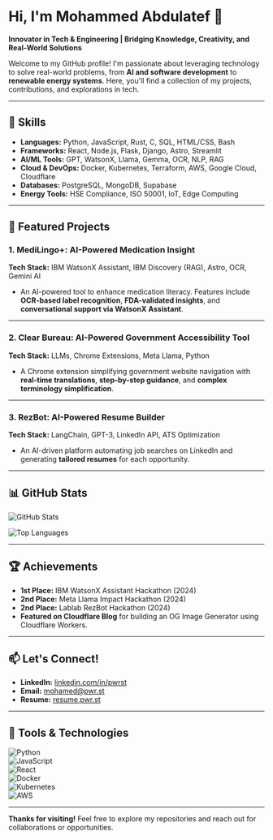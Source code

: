 # **Hi, I'm Mohammed Abdulatef 👋**  
**Innovator in Tech & Engineering | Bridging Knowledge, Creativity, and Real-World Solutions**  

Welcome to my GitHub profile! I'm passionate about leveraging technology to solve real-world problems, from **AI and software development** to **renewable energy systems**. Here, you'll find a collection of my projects, contributions, and explorations in tech.  

---

## **🚀 Skills**  
- **Languages:** Python, JavaScript, Rust, C, SQL, HTML/CSS, Bash  
- **Frameworks:** React, Node.js, Flask, Django, Astro, Streamlit  
- **AI/ML Tools:** GPT, WatsonX, Llama, Gemma, OCR, NLP, RAG  
- **Cloud & DevOps:** Docker, Kubernetes, Terraform, AWS, Google Cloud, Cloudflare  
- **Databases:** PostgreSQL, MongoDB, Supabase  
- **Energy Tools:** HSE Compliance, ISO 50001, IoT, Edge Computing  

---

## **🌟 Featured Projects**  

### **1. MediLingo+: AI-Powered Medication Insight**  
**Tech Stack:** IBM WatsonX Assistant, IBM Discovery (RAG), Astro, OCR, Gemini AI  
- An AI-powered tool to enhance medication literacy. Features include **OCR-based label recognition**, **FDA-validated insights**, and **conversational support via WatsonX Assistant**.  

---

### **2. Clear Bureau: AI-Powered Government Accessibility Tool**  
**Tech Stack:** LLMs, Chrome Extensions, Meta Llama, Python  
- A Chrome extension simplifying government website navigation with **real-time translations**, **step-by-step guidance**, and **complex terminology simplification**.  

---

### **3. RezBot: AI-Powered Resume Builder**  
**Tech Stack:** LangChain, GPT-3, LinkedIn API, ATS Optimization  
- An AI-driven platform automating job searches on LinkedIn and generating **tailored resumes** for each opportunity.  

---

## **📊 GitHub Stats**  
![GitHub Stats](https://github-readme-stats.vercel.app/api?username=mohdlatif&show_icons=true&theme=dark)  

![Top Languages](https://github-readme-stats.vercel.app/api/top-langs/?username=mohdlatif&layout=compact&theme=dark)  

---

## **🏆 Achievements**  
- **1st Place:** IBM WatsonX Assistant Hackathon (2024)  
- **2nd Place:** Meta Llama Impact Hackathon (2024)  
- **2nd Place:** Lablab RezBot Hackathon (2024)  
- **Featured on Cloudflare Blog** for building an OG Image Generator using Cloudflare Workers.  

---

## **📫 Let's Connect!**  
- **LinkedIn:** [linkedin.com/in/pwrst](https://linkedin.com/in/pwrst)  
- **Email:** mohamed@pwr.st  
- **Resume:** [resume.pwr.st](https://resume.pwr.st)  

---

## **🔧 Tools & Technologies**  
![Python](https://img.shields.io/badge/Python-3776AB?style=for-the-badge&logo=python&logoColor=white)  
![JavaScript](https://img.shields.io/badge/JavaScript-F7DF1E?style=for-the-badge&logo=javascript&logoColor=black)  
![React](https://img.shields.io/badge/React-61DAFB?style=for-the-badge&logo=react&logoColor=black)  
![Docker](https://img.shields.io/badge/Docker-2496ED?style=for-the-badge&logo=docker&logoColor=white)  
![Kubernetes](https://img.shields.io/badge/Kubernetes-326CE5?style=for-the-badge&logo=kubernetes&logoColor=white)  
![AWS](https://img.shields.io/badge/AWS-232F3E?style=for-the-badge&logo=amazon-aws&logoColor=white)  

---

**Thanks for visiting!** Feel free to explore my repositories and reach out for collaborations or opportunities.  



